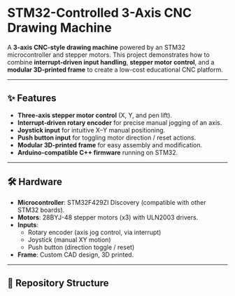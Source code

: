 # STM32-Controlled 3-Axis CNC Drawing Machine  

A **3-axis CNC-style drawing machine** powered by an STM32 microcontroller and stepper motors. This project demonstrates how to combine **interrupt-driven input handling**, **stepper motor control**, and a **modular 3D-printed frame** to create a low-cost educational CNC platform.  

---

## ✨ Features  
- **Three-axis stepper motor control** (X, Y, and pen lift).  
- **Interrupt-driven rotary encoder** for precise manual jogging of an axis.  
- **Joystick input** for intuitive X–Y manual positioning.  
- **Push button input** for toggling motor direction / reset actions.  
- **Modular 3D-printed frame** for easy assembly and modification.  
- **Arduino-compatible C++ firmware** running on STM32.  

---

## 🛠️ Hardware  
- **Microcontroller**: STM32F429ZI Discovery (compatible with other STM32 boards).  
- **Motors**: 28BYJ-48 stepper motors (x3) with ULN2003 drivers.  
- **Inputs**:  
  - Rotary encoder (axis jog control, via interrupt)  
  - Joystick (manual XY motion)  
  - Push button (direction toggle / reset)  
- **Frame**: Custom CAD design, 3D printed.  

---

## 📂 Repository Structure  
